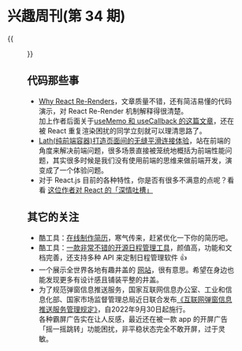 # 兴趣周刊(第 34 期)

<!--more-->
{{<figure src="https://jiangbao-1258001083.cos.ap-shanghai.myqcloud.com/huzhou-20220924.jpg" title="一次有趣的湖州之旅">}}

## 代码那些事
* [Why React Re-Renders](https://www.joshwcomeau.com/react/why-react-re-renders/)，文章质量不错，还有简洁易懂的代码演示，对 React Re-Render 机制解释得很清楚。  
加上作者后面关于[useMemo 和 useCallback 的这篇文章](https://www.joshwcomeau.com/react/usememo-and-usecallback/)，还在被 React 重复渲染困扰的同学立刻就可以理清思路了。
* [Lath(纯前端容器)打造页面间的无缝平滑连接体验](https://mp.weixin.qq.com/s/idHHsTdjya0GAlYJSeaLqQ)，站在前端的角度来解决前端问题，很多场景直接被笼统地概括为前端性能问题，其实很多时候是我们没有使用前端的思维来做前端开发，演变成了一个体验问题。
* 对于 React.js 目前的各种特性，你是否有很多不满意的点呢？看看 [这位作者对 React 的「深情吐槽」](https://marmelab.com/blog/2022/09/20/react-i-love-you.html)

## 其它的关注
* 酷工具：[在线制作简历](https://www.ezcv.pro/builder)，寒气传来，赶紧优化一下你的简历吧。
* 酷工具：[一款非常不错的开源日程管理工具](https://cal.com/)，颜值高，功能和文档完善，还支持多种 API 来定制日程管理软件 👍
* 一个展示全世界各地有趣井盖的 [网站](https://manhole.co.il/)，很有意思。希望在身边也能发现更多有设计感且铺装平整的井盖。
* 为了规范弹窗信息推送服务，国家互联网信息办公室、工业和信息化部、国家市场监督管理总局近日联合发布[《互联网弹窗信息推送服务管理规定》](http://www.gov.cn/zhengce/zhengceku/2022-09/09/content_5709179.htm)，自2022年9月30日起施行。  
各种霸屏广告实在让人反感，最近还在被一款 app 的开屏广告「摇一摇跳转」功能困扰，非平稳状态完全不敢开屏，过于灵敏。

